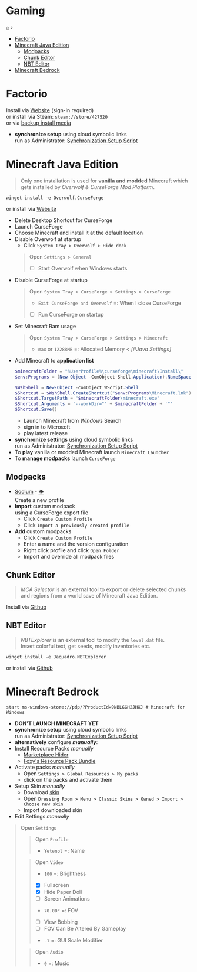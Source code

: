 <h1> Gaming </h1>

[⌂](../README.md) ›

- [Factorio](#factorio)
- [Minecraft Java Edition](#minecraft-java-edition)
  - [Modpacks](#modpacks)
  - [Chunk Editor](#chunk-editor)
  - [NBT Editor](#nbt-editor)
- [Minecraft Bedrock](#minecraft-bedrock)

# Factorio

Install via [Website](https://factorio.com/download) (sign-in required)  
or install via Steam: `steam://store/427520`  
or via [backup install media](https://1drv.ms/u/s!AiuslRJoLisdmc8ZYCvsmPYhmjYc4g?e=j7OnHZ)

- **synchronize setup** using cloud symbolic links  
  run as Administrator: [Synchronization Setup Script](Sync-Factorio.ps1)


# Minecraft Java Edition

> Only one installation is used for **vanilla and modded** Minecraft
> which gets installed by _Overwolf & CurseForge Mod Platform_.  
```
winget install -e Overwolf.CurseForge
```
or install via [Website](https://download.curseforge.com/)

- Delete Desktop Shortcut for CurseForge
- Launch CurseForge
- Choose Minecraft and install it at the default location
- Disable Overwolf at startup
  - Click `System Tray > Overwolf > Hide dock`
  > Open `Settings > General`
  >- [ ] Start Overwolf when Windows starts
- Disable CurseForge at startup
  > Open `System Tray > CurseForge > Settings > CurseForge`
  > - `Exit CurseForge and Overwolf` =: When I close CurseForge
  > - [ ] Run CurseForge on startup
- Set Minecraft Ram usage
  > Open `System Tray > CurseForge > Settings > Minecraft`
  > - `max` or `12288MB` =: Allocated Memory < _[#Java Settings]_
- Add Minecraft to **application list**  
  ```powershell
  $minecraftFolder = "%UserProfile%\curseforge\minecraft\Install\"
  $env:Programs = (New-Object -ComObject Shell.Application).NameSpace('shell:Programs').Self.Path

  $WshShell = New-Object -comObject WScript.Shell
  $Shortcut = $WshShell.CreateShortcut("$env:Programs\Minecraft.lnk")
  $Shortcut.TargetPath = "$minecraftFolder\minecraft.exe"
  $Shortcut.Arguments = '--workDir="' + $minecraftFolder + '"'
  $Shortcut.Save()
  ```
  - Launch Minecraft from _Windows_ Search
  - sign in to Microsoft
  - play latest release
- **synchronize settings** using cloud symbolic links  
  run as Administrator: [Synchronization Setup Script](Sync-MinecraftJava.ps1)
-  To **play** vanilla or modded Minecraft launch `Minecraft Launcher`  
-  To **manage modpacks** launch `CurseForge`  

## Modpacks
- [Sodium](https://www.curseforge.com/minecraft/mc-mods/sodium/download?client=y) -
  [👁️](https://www.curseforge.com/minecraft/mc-mods/sodium)  
  Create a new profile
- **Import** custom modpack  
  using a CurseForge export file
  - Click `Create Custom Profile`
  - Click `Import a previously created profile`
- **Add** custom modpacks
  - Click `Create Custom Profile`
  - Enter a name and the version configuration
  - Right click profile and click `Open Folder`
  - Import and override all modpack files

## Chunk Editor
> _MCA Selector_ is an external tool to export or delete selected chunks and regions from a world save of Minecraft Java Edition.

Install via [Github](https://github.com/Querz/mcaselector/releases/latest)

## NBT Editor
> _NBTExplorer_ is an external tool to modify the `level.dat` file.  
> Insert colorful text, get seeds, modify inventories etc.
```
winget install -e Jaquadro.NBTExplorer
```
or install via [Github](https://github.com/jaquadro/NBTExplorer/releases/latest)


# Minecraft Bedrock

```
start ms-windows-store://pdp/?ProductId=9NBLGGH2JHXJ # Minecraft for Windows
```
- **DON'T LAUNCH MINECRAFT YET**
- **synchronize setup** using cloud symbolic links  
  run as Administrator: [Synchronization Setup Script](Sync-MinecraftBedrock.ps1)
- **alternatively** configure **_manually_**:
- Install Resource Packs _manually_
    - [Marketplace Hider](https://mcpedl.com/marketplace-remover-resource-pack/)
    - [Foxy's Resource Pack Bundle](https://foxynotail.com/resource-packs/foxys-resource-pack/)
- Activate packs _manually_
  - Open `Settings > Global Resources > My packs`
  - click on the packs and activate them
- Setup Skin _manually_
  - Download [skin](https://minecraft.tools/download-skin/Yetenol)
  - Open `Dressing Room > Menu > Classic Skins > Owned > Import > Choose new skin`
  - Import downloaded skin
- Edit Settings _manually_  
> Open `Settings`
>> Open `Profile`
>> - `Yetenol` =: Name
>
>> Open `Video`
>> - `100` =: Brightness
>> - [x] Fullscreen
>> - [x] Hide Paper Doll
>> - [ ] Screen Animations
>> - `70.00°` =: FOV
>> - [ ] View Bobbing
>> - [ ] FOV Can Be Altered By Gameplay
>> - `-1` =: GUI Scale Modifier
>
>> Open `Audio`
>> - `0` =: Music